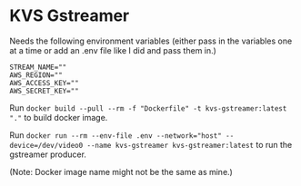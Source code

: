 # KVS Gstreamer


Needs the following environment variables (either pass in the variables one at a time or add an .env file like I did and pass them in.)

```shell
STREAM_NAME=""
AWS_REGION=""
AWS_ACCESS_KEY=""
AWS_SECRET_KEY=""
```

Run `docker build --pull --rm -f "Dockerfile" -t kvs-gstreamer:latest "."` to build docker image.

Run `docker run --rm --env-file .env --network="host" --device=/dev/video0 --name kvs-gstreamer kvs-gstreamer:latest` to run the gstreamer producer.

(Note: Docker image name might not be the same as mine.)

